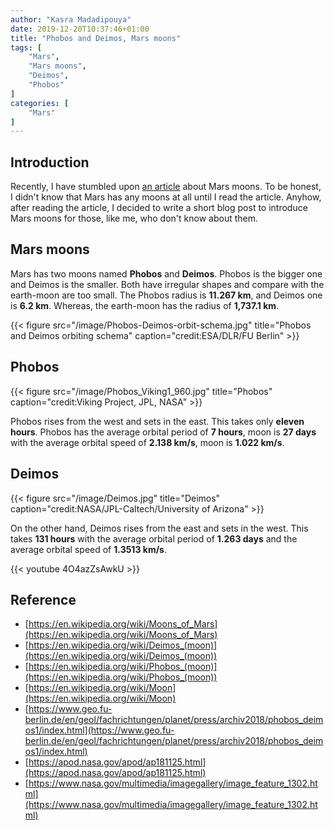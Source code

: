 ```yaml
---
author: "Kasra Madadipouya"
date: 2019-12-20T10:37:46+01:00
title: "Phobos and Deimos, Mars moons"
tags: [
    "Mars",
    "Mars moons",
    "Deimos",
    "Phobos"
]
categories: [
    "Mars"
]
---
```


## Introduction
Recently, I have stumbled upon [an article](https://www.universetoday.com/144372/mars-express-takes-photos-of-phobos-as-it-flies-past/) about Mars moons. To be honest, I didn't know that Mars has any moons at all until I read the article. Anyhow, after reading the article, I decided to write a short blog post to introduce Mars moons for those, like me, who don't know about them.

## Mars moons
Mars has two moons named **Phobos** and **Deimos**. Phobos is the bigger one and Deimos is the smaller. Both have irregular shapes and compare with the earth-moon are too small.
The Phobos radius is **11.267 km**, and Deimos one is **6.2 km**. Whereas, the earth-moon has the radius of **1,737.1 km**.

{{< figure src="/image/Phobos-Deimos-orbit-schema.jpg" title="Phobos and Deimos orbiting schema" caption="credit:ESA/DLR/FU Berlin" >}}

## Phobos

{{< figure src="/image/Phobos_Viking1_960.jpg" title="Phobos" caption="credit:Viking Project, JPL, NASA" >}}

Phobos rises from the west and sets in the east. This takes only **eleven hours**. Phobos has the average orbital period of **7 hours**, moon is **27 days** with the average orbital speed of **2.138 km/s**, moon is **1.022 km/s**.

## Deimos

{{< figure src="/image/Deimos.jpg" title="Deimos" caption="credit:NASA/JPL-Caltech/University of Arizona" >}}

On the other hand, Deimos rises from the east and sets in the west. This takes **131 hours** with the average orbital period of **1.263 days** and the average orbital speed of **1.3513 km/s**.

{{< youtube 4O4azZsAwkU >}}

## Reference
- [https://en.wikipedia.org/wiki/Moons_of_Mars](https://en.wikipedia.org/wiki/Moons_of_Mars)
- [https://en.wikipedia.org/wiki/Deimos_(moon)](https://en.wikipedia.org/wiki/Deimos_(moon))
- [https://en.wikipedia.org/wiki/Phobos_(moon)](https://en.wikipedia.org/wiki/Phobos_(moon))
- [https://en.wikipedia.org/wiki/Moon](https://en.wikipedia.org/wiki/Moon)
- [https://www.geo.fu-berlin.de/en/geol/fachrichtungen/planet/press/archiv2018/phobos_deimos1/index.html](https://www.geo.fu-berlin.de/en/geol/fachrichtungen/planet/press/archiv2018/phobos_deimos1/index.html)
- [https://apod.nasa.gov/apod/ap181125.html](https://apod.nasa.gov/apod/ap181125.html)
- [https://www.nasa.gov/multimedia/imagegallery/image_feature_1302.html](https://www.nasa.gov/multimedia/imagegallery/image_feature_1302.html)
